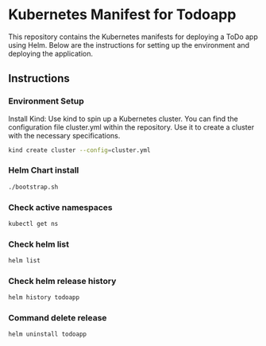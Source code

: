 
# Kubernetes Manifest for Todoapp

This repository contains the Kubernetes manifests for deploying a ToDo app using Helm. Below are the instructions for setting up the environment and deploying the application.

## Instructions

### Environment Setup

Install Kind: Use kind to spin up a Kubernetes cluster. You can find the configuration file cluster.yml within the repository. Use it to create a cluster with the necessary specifications.
```bash
kind create cluster --config=cluster.yml
```

### Helm Chart install

```bash
./bootstrap.sh
```

### Check active namespaces

```bash
kubectl get ns
```

### Check helm list

```bash
helm list
```

### Check helm release history

```bash
helm history todoapp
```

### Command delete release

```bash
helm uninstall todoapp
```

